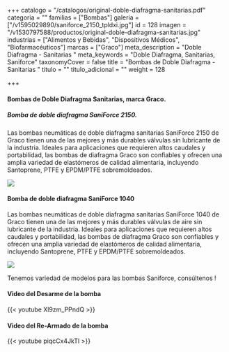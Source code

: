 +++
catalogo = "/catalogos/original-doble-diafragma-sanitarias.pdf"
categoria = ""
familias = ["Bombas"]
galeria = ["/v1595029890/saniforce_2150_tpldxi.jpg"]
id = 128
imagen = "/v1530797588/productos/original-doble-diafragma-sanitarias.jpg"
industrias = ["Alimentos y Bebidas", "Dispositivos Médicos", "Biofarmacéuticos"]
marcas = ["Graco"]
meta_description = "Doble Diafragma - Sanitarias "
meta_keywords = "Doble Diafragma, Sanitarias, Saniforce"
taxonomyCover = false
title = "Bombas de Doble Diafragma - Sanitarias "
titulo = ""
titulo_adicional = ""
weight = 128

+++
#### **Bombas de Doble Diafragma Sanitarias, marca Graco.**

##### Bomba de doble diafragma SaniForce 2150.

Las bombas neumáticas de doble diafragma sanitarias SaniForce 2150 de Graco tienen una de las mejores y más durables válvulas sin lubricante de la industria. Ideales para aplicaciones que requieren altos caudales y portabilidad, las bombas de diafragma Graco son confiables y ofrecen una amplia variedad de elastómeros de calidad alimentaria, incluyendo Santoprene, PTFE y EPDM/PTFE sobremoldeados.

![](https://res.cloudinary.com/novatec/v1595029890/saniforce_2150_tpldxi.jpg)

#### **Bomba de doble diafragma SaniForce 1040**

Las bombas neumáticas de doble diafragma sanitarias SaniForce 1040 de Graco tienen una de las mejores y más durables válvulas de aire sin lubricante de la industria. Ideales para aplicaciones que requieren altos caudales y portabilidad, las bombas de diafragma Graco son confiables y ofrecen una amplia variedad de elastómeros de calidad alimentaria, incluyendo Santoprene, PTFE y EPDM/PTFE sobremoldeados.

![](https://res.cloudinary.com/novatec/v1595030294/_jcr_content_3_vjoe2s.jpg)

Tenemos variedad de modelos para las bombas Saniforce, consúltenos !

#### Video del Desarme de la bomba

{{< youtube Xl9zm_PPndQ >}}

#### Video del Re-Armado de la bomba

{{< youtube piqcCx4JkTI >}}